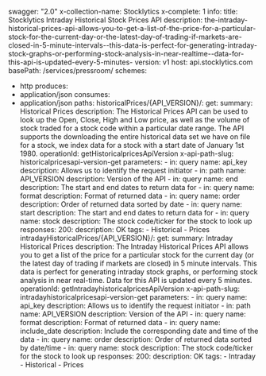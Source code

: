 swagger: "2.0"
x-collection-name: Stocklytics
x-complete: 1
info:
  title: Stocklytics Intraday Historical Stock Prices API
  description: the-intraday-historical-prices-api-allows-you-to-get-a-list-of-the-price-for-a-particular-stock-for-the-current-day-or-the-latest-day-of-trading-if-markets-are-closed-in-5-minute-intervals--this-data-is-perfect-for-generating-intraday-stock-graphs-or-performing-stock-analysis-in-near-realtime--data-for-this-api-is-updated-every-5-minutes-
  version: v1
host: api.stocklytics.com
basePath: /services/pressroom/
schemes:
- http
produces:
- application/json
consumes:
- application/json
paths:
  historicalPrices/{API_VERSION}/:
    get:
      summary: Historical Prices
      description: The Historical Prices API can be used to look up the Open, Close,
        High and Low price, as well as the volume of stock traded for a stock code
        within a particular date range. The API supports the downloading the entire
        historical data set we have on file for a stock, we index data for a stock
        with a start date of January 1st 1980.
      operationId: getHistoricalpricesApiVersion
      x-api-path-slug: historicalpricesapi-version-get
      parameters:
      - in: query
        name: api_key
        description: Allows us to identify the request initiator
      - in: path
        name: API_VERSION
        description: Version of the API
      - in: query
        name: end
        description: The start and end dates to return data for
      - in: query
        name: format
        description: Format of returned data
      - in: query
        name: order
        description: Order of returned data sorted by date
      - in: query
        name: start
        description: The start and end dates to return data for
      - in: query
        name: stock
        description: The stock code/ticker for the stock to look up
      responses:
        200:
          description: OK
      tags:
      - Historical
      - Prices
  intradayHistoricalPrices/{API_VERSION}/:
    get:
      summary: Intraday Historical Prices
      description: The Intraday Historical Prices API allows you to get a list of
        the price for a particular stock for the current day (or the latest day of
        trading if markets are closed) in 5 minute intervals. This data is perfect
        for generating intraday stock graphs, or performing stock analysis in near
        real-time. Data for this API is updated every 5 minutes.
      operationId: getIntradayhistoricalpricesApiVersion
      x-api-path-slug: intradayhistoricalpricesapi-version-get
      parameters:
      - in: query
        name: api_key
        description: Allows us to identify the request initiator
      - in: path
        name: API_VERSION
        description: Version of the API
      - in: query
        name: format
        description: Format of returned data
      - in: query
        name: include_date
        description: Include the corresponding date and time of the data
      - in: query
        name: order
        description: Order of returned data sorted by date/time
      - in: query
        name: stock
        description: The stock code/ticker for the stock to look up
      responses:
        200:
          description: OK
      tags:
      - Intraday
      - Historical
      - Prices